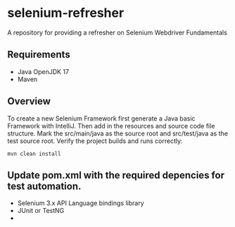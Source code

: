 # selenium-refresher
A repository for providing a refresher on Selenium Webdriver Fundamentals

## Requirements
- Java OpenJDK 17
- Maven

## Overview
To create a new Selenium Framework first generate a Java basic Framework with IntelliJ. Then add in the resources and source code file structure.
Mark the src/main/java as the source root and src/test/java as the test source root.
Verify the project builds and runs correctly:
```
mvn clean install
```

## Update pom.xml with the required depencies for test automation.
- Selenium 3.x API Language bindings library
- JUnit or TestNG
- 
